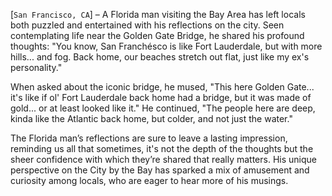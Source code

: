 [`San Francisco, CA`] – A Florida man visiting the Bay Area has left locals both puzzled and entertained with his reflections on the city. Seen contemplating life near the Golden Gate Bridge, he shared his profound thoughts: "You know, San Franchésco is like Fort Lauderdale, but with more hills... and fog. Back home, our beaches stretch out flat, just like my ex's personality."

When asked about the iconic bridge, he mused, "This here Golden Gate... it's like if ol' Fort Lauderdale back home had a bridge, but it was made of gold... or at least looked like it." He continued, "The people here are deep, kinda like the Atlantic back home, but colder, and not just the water."

The Florida man’s reflections are sure to leave a lasting impression, reminding us all that sometimes, it's not the depth of the thoughts but the sheer confidence with which they’re shared that really matters. His unique perspective on the City by the Bay has sparked a mix of amusement and curiosity among locals, who are eager to hear more of his musings.
